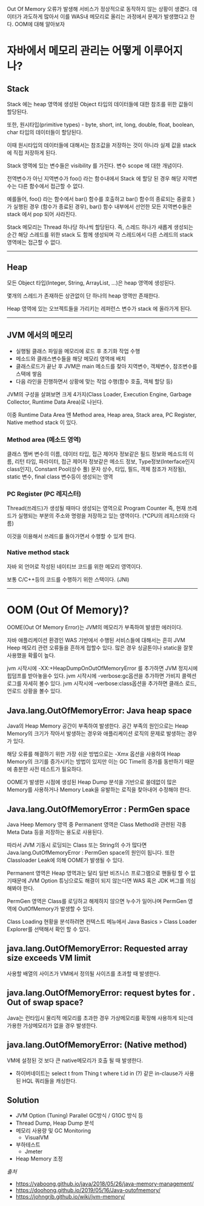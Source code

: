 Out Of Memory 오류가 발생해 서비스가 정상적으로 동작하지 않는 상황이 생겼다. 데이터가 과도하게 많아서 이를 WAS내 메모리로 올리는 과정에서 문제가 발생했다고 한다. OOM에 대해 알아보자

# 자바에서 메모리 관리는 어떻게 이루어지나?


## Stack

Stack 에는 heap 영역에 생성된 Object 타입의 데이터들에 대한 참조를 위한 값들이 할당된다. 

또한, 원시타입(primitive types) - byte, short, int, long, double, float, boolean, char 타입의 데이터들이 할당된다. 

이때 원시타입의 데이터들에 대해서는 참조값을 저장하는 것이 아니라 실제 값을 stack 에 직접 저장하게 된다.

Stack 영역에 있는 변수들은 visibility 를 가진다. 변수 scope 에 대한 개념이다. 

전역변수가 아닌 지역변수가 foo() 라는 함수내에서 Stack 에 할당 된 경우 해당 지역변수는 다른 함수에서 접근할 수 없다. 

예를들어, foo() 라는 함수에서 bar() 함수를 호출하고 bar() 함수의 종료되는 중괄호 } 가 실행된 경우 (함수가 종료된 경우), bar() 함수 내부에서 선언한 모든 지역변수들은 stack 에서 pop 되어 사라진다.

Stack 메모리는 Thread 하나당 하나씩 할당된다. 즉, 스레드 하나가 새롭게 생성되는 순간 해당 스레드를 위한 stack 도 함께 생성되며 각 스레드에서 다른 스레드의 stack 영역에는 접근할 수 없다.


---

## Heap

모든 Object 타입(Integer, String, ArrayList, ...)은 heap 영역에 생성된다.

몇개의 스레드가 존재하든 상관없이 단 하나의 heap 영역만 존재한다.

Heap 영역에 있는 오브젝트들을 가리키는 레퍼런스 변수가 stack 에 올라가게 된다.


---

## JVM 에서의 메모리

- 실행될 클래스 파일을 메모리에 로드 후 초기화 작업 수행
- 메소드와 클래스변수들을 해당 메모리 영역애 배치
- 클래스로드가 끝난 후 JVM은 main 메소드를 찾아 지역변수, 객체변수, 참조변수를 스택에 쌓음
- 다음 라인을 진행하면서 상황에 맞는 작업 수행(함수 호출, 객체 할당 등)

JVM의 구성을 살펴보면 크게 4가지(Class Loader, Execution Engine, Garbage Collector, Runtime Data Area)로 나뉜다.

이중 Runtime Data Area 엔 Method area, Heap area, Stack area, PC Register, Native method stack 이 있다.

### Method area (메소드 영역)

클래스 멤버 변수의 이름, 데이터 타입, 접근 제어자 정보같은 필드 정보와 메소드의 이름, 리턴 타입, 파라미터, 접근 제어자 정보같은 메소드 정보, Type정보(Interface인지 class인지), Constant Pool(상수 풀) 문자 상수, 타입, 필드, 객체 참조가 저장됨), static 변수, final class 변수등이 생성되는 영역

### PC Register (PC 레지스터)

Thread(쓰레드)가 생성될 때마다 생성되는 영역으로 Program Counter 즉, 현재 쓰레드가 실행되는 부분의 주소와 명령을 저장하고 있는 영역이다. (*CPU의 레지스터와 다름)

이것을 이용해서 쓰레드를 돌아가면서 수행할 수 있게 한다.

### Native method stack

자바 외 언어로 작성된 네이티브 코드를 위한 메모리 영역이다.

보통 C/C++등의 코드를 수행하기 위한 스택이다. (JNI)


---


# OOM (Out Of Memory)?

OOME(Out Of Memory Error)는 JVM의 메모리가 부족하여 발생한 에러이다.

자바 애플리케이션 환경인 WAS 기반에서 수행된 서비스들에 대해서는 흔히 JVM Heep 메모리 관련 오류들을 흔하게 접할수 있다. 많은 경우 싱글톤이나 static을 잘못 사용했을 확률이 높다.

jvm 시작시에 -XX:+HeapDumpOnOutOfMemoryError 를 추가하면 JVM 정지시에 힙덤프를 받아놓을수 있다.
jvm 시작시에 -verbose:gc옵션을 추가하면 가비지 콜렉션 로그를 자세히 볼수 있다.
jvm 시작시에  –verbose:class옵션을 추가하면 클래스 로드, 언로드 상황을 볼수 있다.


## Java.lang.OutOfMemoryError: Java heap space

Java의 Heap Memory 공간이 부족하여 발생한다. 공간 부족의 원인으로는 Heap Memory의 크기가 작아서 발생하는 경우와 애플리케이션 로직의 문제로 발생하는 경우가 있다.

해당 오류를 해결하기 위한 가장 쉬운 방법으로는 -Xmx 옵션을 사용하여 Heap Memory의 크기를 증가시키는 방법이 있지만 이는 GC Time의 증가를 동반하기 때문에 충분한 사전 테스트가 필요하다.

OOME가 발생한 시점에 생성된 Heap Dump 분석을 기반으로 쓸데없이 많은 Memory를 사용하거나 Memory Leak을 유발하는 로직을 찾아내어 수정해야 한다.


## Java.lang.OutOfMemoryError : PermGen space

Java Heep Memory 영역 중 Permanent 영역은 Class Method와 관련된 각종 Meta Data 등을 저장하는 용도로 사용된다. 

따라서 JVM 기동시 로딩되는 Class 또는 String의 수가 많다면 Java.lang.OutOfMemoryError : PermGen space의 원인이 됩니다. 또한 Classloader Leak에 의해 OOME가 발생될 수 있다.

Permanent 영역은 Heap 영역과는 달리 일반 비즈니스 프로그램으로 핸들링 할 수 없기때문에 JVM Option 튜닝으로도 해결이 되지 않는다면 WAS 혹은 JDK 버그를 의심해봐야 한다.

PermGen 영역은 Class를 로딩하고 해제하지 않으면 누수가 일어나며 PermGen 영역에 OutOfMemory가 발생할 수 있다. 

Class Loading 현황을 분석하려면 컨텍스트 메뉴에서 Java Basics > Class Loader Explorer를 선택해서 확인 할 수 있다.


## java.lang.OutOfMemoryError: Requested array size exceeds VM limit

사용할 배열의 사이즈가 VM에서 정의될 사이즈를 초과할 때 발생한다.


## java.lang.OutOfMemoryError: request bytes for . Out of swap space?

Java는 런타임시 물리적 메모리를 초과한 경우 가상메모리를 확장해 사용하게 되는데 가용한 가상메모리가 없을 경우 발생한다.


## java.lang.OutOfMemoryError: (Native method)

VM에 설정된 것 보다 큰 native메모리가 호출 될 때 발생한다.


- 하이버네이트는 select t from Thing t where t.id in (?) 같은 in-clause가 사용된 HQL 쿼리들을 캐싱한다.

## Solution 

- JVM Option (Tuning) Parallel GC방식 / G1GC 방식 등 
- Thread Dump, Heap Dump 분석
- 메모리 사용량 및 GC Monitoring
  - VisualVM
- 부하테스트
  - Jmeter
- Heap Memory 조정 




_출처_
- https://yaboong.github.io/java/2018/05/26/java-memory-management/
- https://doohong.github.io/2019/05/16/Java-outofmemory/
- https://johngrib.github.io/wiki/jvm-memory/
